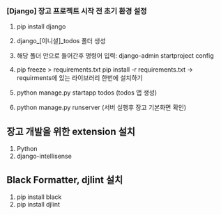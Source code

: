 ### [Django] 장고 프로젝트 시작 전 초기 환경 설정
1. pip install django
2. django_[이니셜]_todos 폴더 생성
3. 해당 폴더 안으로 들어간후 명령어 입력: django-admin startproject config
4. pip freeze > requirements.txt
 pip install -r requirements.txt -> requirments에 있는 라이브러리 한번에 설치하기

 5. python manage.py startapp todos (todos 앱 생성)
 6. python manage.py runserver (서버 실행후 장고 기본화면 확인)

 ## 장고 개발을 위한 extension 설치
 1. Python
 2. django-intellisense

 ## Black Formatter, djlint 설치
 1. pip install black
 2. pip install djlint